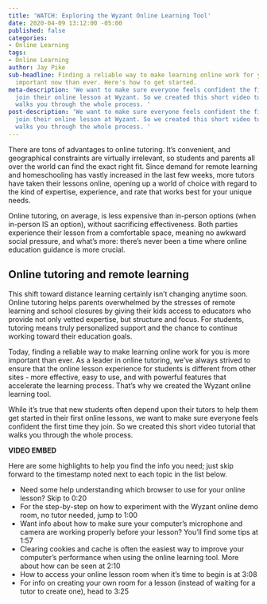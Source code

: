 ```yaml
---
title: 'WATCH: Exploring the Wyzant Online Learning Tool'
date: 2020-04-09 13:12:00 -05:00
published: false
categories:
- Online Learning
tags:
- Online Learning
author: Jay Pike
sub-headline: Finding a reliable way to make learning online work for you is more
  important now than ever. Here's how to get started.
meta-description: 'We want to make sure everyone feels confident the first time they
  join their online lesson at Wyzant. So we created this short video tutorial that
  walks you through the whole process. '
post-description: 'We want to make sure everyone feels confident the first time they
  join their online lesson at Wyzant. So we created this short video tutorial that
  walks you through the whole process. '
---
```


There are tons of advantages to online tutoring. It’s convenient, and geographical constraints are virtually irrelevant, so students and parents all over the world can find the exact right fit. Since demand for remote learning and homeschooling has vastly increased in the last few weeks, more tutors have taken their lessons online, opening up a world of choice with regard to the kind of expertise, experience, and rate that works best for your unique needs. 

Online tutoring, on average, is less expensive than in-person options (when in-person IS an option), without sacrificing effectiveness. Both parties experience their lesson from a comfortable space, meaning no awkward social pressure, and what’s more: there’s never been a time where online education guidance is more crucial. 

## Online tutoring and remote learning

This shift toward distance learning certainly isn’t changing anytime soon. Online tutoring helps parents overwhelmed by the stresses of remote learning and school closures by giving their kids access to educators who provide not only vetted expertise, but structure and focus. For students, tutoring means truly personalized support and the chance to continue working toward their education goals.

Today, finding a reliable way to make learning online work for you is more important than ever. As a leader in online tutoring, we’ve always strived to ensure that the online lesson experience for students is different from other sites - more effective, easy to use, and with powerful features that accelerate the learning process. That’s why we created the Wyzant online learning tool. 

While it’s true that new students often depend upon their tutors to help them get started in their first online lessons, we want to make sure everyone feels confident the first time they join. So we created this short video tutorial that walks you through the whole process. 

**VIDEO EMBED**

Here are some highlights to help you find the info you need; just skip forward to the timestamp noted next to each topic in the list below.

* Need some help understanding which browser to use for your online lesson? Skip to 0:20
* For the step-by-step on how to experiment with the Wyzant online demo room, no tutor needed, jump to 1:00
* Want info about how to make sure your computer’s microphone and camera are working properly before your lesson? You’ll find some tips at 1:57
* Clearing cookies and cache is often the easiest way to improve your computer’s performance when using the online learning tool. More about how can be seen at 2:10
* How to access your online lesson room when it’s time to begin is at 3:08
* For info on creating your own room for a lesson (instead of waiting for a tutor to create one), head to 3:25


